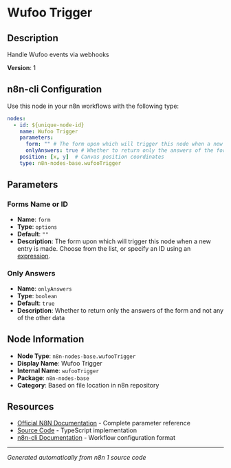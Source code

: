 # Wufoo Trigger

## Description

Handle Wufoo events via webhooks

**Version**: 1

## n8n-cli Configuration

Use this node in your n8n workflows with the following type:

```yaml
nodes:
  - id: ${unique-node-id}
    name: Wufoo Trigger
    parameters:
      form: "" # The form upon which will trigger this node when a new entry is made. Choose from the list, or specify an ID using an <a href="https://docs.n8n.io/code/expressions/">expression</a>.
      onlyAnswers: true # Whether to return only the answers of the form and not any of the other data
    position: [x, y]  # Canvas position coordinates
    type: n8n-nodes-base.wufooTrigger
```

## Parameters

### Forms Name or ID

- **Name**: `form`
- **Type**: `options`
- **Default**: `""`
- **Description**: The form upon which will trigger this node when a new entry is made. Choose from the list, or specify an ID using an <a href="https://docs.n8n.io/code/expressions/">expression</a>.

### Only Answers

- **Name**: `onlyAnswers`
- **Type**: `boolean`
- **Default**: `true`
- **Description**: Whether to return only the answers of the form and not any of the other data


## Node Information

- **Node Type**: `n8n-nodes-base.wufooTrigger`
- **Display Name**: Wufoo Trigger
- **Internal Name**: `wufooTrigger`
- **Package**: `n8n-nodes-base`
- **Category**: Based on file location in n8n repository

## Resources

- [Official N8N Documentation](https://docs.n8n.io/integrations/builtin/app-nodes/n8n-nodes-base.wufootrigger/) - Complete parameter reference
- [Source Code](https://github.com/n8n-io/n8n/blob/master/packages/nodes-base/nodes/Wufoo/WufooTrigger.node.ts) - TypeScript implementation
- [n8n-cli Documentation](https://github.com/edenreich/n8n-cli) - Workflow configuration format

---
*Generated automatically from n8n 1 source code*
